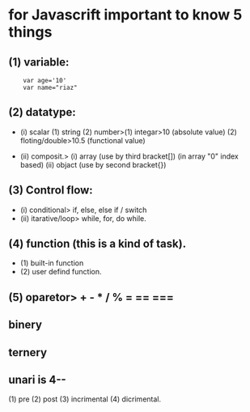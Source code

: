 # for Javascrift important to know 5 things

## (1) variable:
		var age='10'
		var name="riaz"


## (2) datatype:

* (i) scalar (1) string (2) number>(1) integar>10 (absolute value) (2) floting/double>10.5 (functional value)
	 
* (ii) composit.> (i) array (use by third bracket[]) (in array "0" index based) (ii) objact (use by second bracket{})


## (3) Control flow:
* (i) conditional> if, else, else if / switch
* (ii) itarative/loop> while, for,  do while.


## (4) function (this is a kind of task). 
* (1) built-in function 
* (2) user defind function.


## (5) oparetor> + - * / % = == ===



## binery
## ternery
## unari is 4--
(1) pre (2) post (3) incrimental (4) dicrimental.

